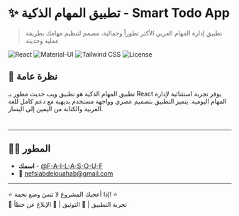# ✨ تطبيق المهام الذكية - Smart Todo App

> تطبيق إدارة المهام العربي الأكثر تطوراً وجمالية، مصمم لتنظيم مهامك بطريقة عملية وحديثة

![React](https://img.shields.io/badge/React-18.2.0-61DAFB?style=for-the-badge&logo=react&logoColor=white)
![Material-UI](https://img.shields.io/badge/Material--UI-5.0-0081CB?style=for-the-badge&logo=mui&logoColor=white)
![Tailwind CSS](https://img.shields.io/badge/Tailwind_CSS-3.4-38B2AC?style=for-the-badge&logo=tailwind-css&logoColor=white)
![License](https://img.shields.io/badge/License-MIT-green?style=for-the-badge)

## 🚀 نظرة عامة

تطبيق المهام الذكية هو تطبيق ويب حديث مطور بـ React يوفر تجربة استثنائية لإدارة المهام اليومية. يتميز التطبيق بتصميم عصري وواجهة مستخدم بديهية مع دعم كامل للغة العربية والكتابة من اليمين إلى اليسار.

#




---


## 👨‍💻 المطور
- **اسمك** - [@F-A-I-L-A-S-O-U-F](https://github.com/filasouf2005)
- 📧 nefsiabdelouahab@gmail.com


---





⭐ إذا أعجبك المشروع لا تنسَ وضع نجمة! ⭐  
🚀 تجربة التطبيق | 📖 التوثيق | 🐛 الإبلاغ عن خطأ
